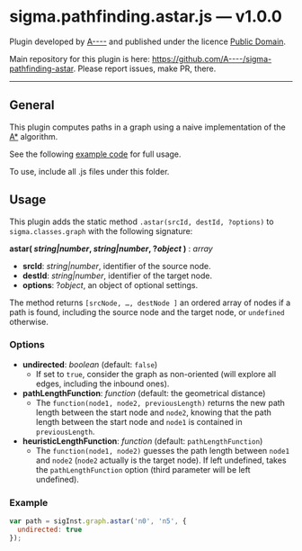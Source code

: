 sigma.pathfinding.astar.js — v1.0.0
===================================

Plugin developed by [A----](https://github.com/A----) and published under the licence [Public Domain](LICENSE).

Main repository for this plugin is here: <https://github.com/A----/sigma-pathfinding-astar>. Please report issues, make PR, there.

---
## General

This plugin computes paths in a graph using a naive implementation of the [A*](http://en.wikipedia.org/wiki/A*_search_algorithm) algorithm.

See the following [example code](../../examples/plugin-pathfinding-astar.html)  for full usage.

To use, include all .js files under this folder.

## Usage

This plugin adds the static method `.astar(srcId, destId, ?options)` to `sigma.classes.graph` with the following signature:

**astar( *string|number*, *string|number*, ?*object* )** : *array*
   - **srcId**: *string|number*, identifier of the source node.
   - **destId**: *string|number*, identifier of the target node.
   - **options**: ?*object*, an object of optional settings.

The method returns `[srcNode, …, destNode ]` an ordered array of nodes if a path is found, including the source node and the target node, or `undefined` otherwise.

### Options

* **undirected**: *boolean* (default: `false`)
   - If set to `true`, consider the graph as non-oriented (will explore all edges, including the inbound ones).
* **pathLengthFunction**: *function* (default: the geometrical distance)
   - The `function(node1, node2, previousLength)` returns the new path length between the start node and `node2`, knowing that the path length between the start node and `node1` is contained in `previousLength`.
* **heuristicLengthFunction**: *function* (default: `pathLengthFunction`)
   - The `function(node1, node2)` guesses the path length between `node1` and `node2` (`node2` actually is the target node). If left undefined, takes the `pathLengthFunction` option (third parameter will be left undefined).

### Example

````javascript
var path = sigInst.graph.astar('n0', 'n5', {
  undirected: true
});
````
